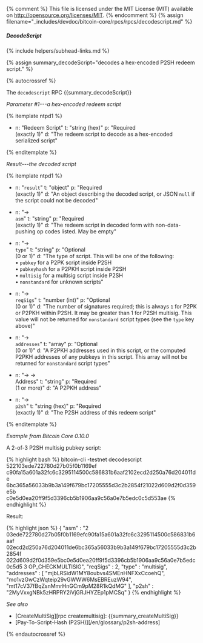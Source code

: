 {% comment %}
This file is licensed under the MIT License (MIT) available on
http://opensource.org/licenses/MIT.
{% endcomment %}
{% assign filename="_includes/devdoc/bitcoin-core/rpcs/rpcs/decodescript.md" %}

##### DecodeScript
{% include helpers/subhead-links.md %}

{% assign summary_decodeScript="decodes a hex-encoded P2SH redeem script." %}

{% autocrossref %}

The `decodescript` RPC {{summary_decodeScript}}

*Parameter #1---a hex-encoded redeem script*

{% itemplate ntpd1 %}
- n: "Redeem Script"
  t: "string (hex)"
  p: "Required<br>(exactly 1)"
  d: "The redeem script to decode as a hex-encoded serialized script"

{% enditemplate %}

*Result---the decoded script*

{% itemplate ntpd1 %}
- n: "`result`"
  t: "object"
  p: "Required<br>(exactly 1)"
  d: "An object describing the decoded script, or JSON `null` if the script could not be decoded"

- n: "→<br>`asm`"
  t: "string"
  p: "Required<br>(exactly 1)"
  d: "The redeem script in decoded form with non-data-pushing op codes listed.  May be empty"

- n: "→<br>`type`"
  t: "string"
  p: "Optional<br>(0 or 1)"
  d: "The type of script.  This will be one of the following:<br>• `pubkey` for a P2PK script inside P2SH<br>• `pubkeyhash` for a P2PKH script inside P2SH<br>• `multisig` for a multisig script inside P2SH<br>• `nonstandard` for unknown scripts"

- n: "→<br>`reqSigs`"
  t: "number (int)"
  p: "Optional<br>(0 or 1)"
  d: "The number of signatures required; this is always `1` for P2PK or P2PKH within P2SH.  It may be greater than 1 for P2SH multisig.  This value will not be returned for `nonstandard` script types (see the `type` key above)"

- n: "→<br>`addresses`"
  t: "array"
  p: "Optional<br>(0 or 1)"
  d: "A P2PKH addresses used in this script, or the computed P2PKH addresses of any pubkeys in this script.  This array will not be returned for `nonstandard` script types"

- n: "→ →<br>Address"
  t: "string"
  p: "Required<br>(1 or more)"
  d: "A P2PKH address"

- n: "→<br>`p2sh`"
  t: "string (hex)"
  p: "Required<br>(exactly 1)"
  d: "The P2SH address of this redeem script"

{% enditemplate %}

*Example from Bitcoin Core 0.10.0*

A 2-of-3 P2SH multisig pubkey script:

{% highlight bash %}
bitcoin-cli -testnet decodescript 522103ede722780d27b05f0b1169ef\
c90fa15a601a32fc6c3295114500c586831b6aaf2102ecd2d250a76d204011de\
6bc365a56033b9b3a149f679bc17205555d3c2b2854f21022d609d2f0d359e5b\
c0e5d0ea20ff9f5d3396cb5b1906aa9c56a0e7b5edc0c5d553ae
{% endhighlight %}

Result:

{% highlight json %}
{
    "asm" : "2 03ede722780d27b05f0b1169efc90fa15a601a32fc6c3295114500c586831b6aaf 02ecd2d250a76d204011de6bc365a56033b9b3a149f679bc17205555d3c2b2854f 022d609d2f0d359e5bc0e5d0ea20ff9f5d3396cb5b1906aa9c56a0e7b5edc0c5d5 3 OP_CHECKMULTISIG",
    "reqSigs" : 2,
    "type" : "multisig",
    "addresses" : [
        "mjbLRSidW1MY8oubvs4SMEnHNFXxCcoehQ",
        "mo1vzGwCzWqteip29vGWWW6MsEBREuzW94",
        "mt17cV37fBqZsnMmrHnGCm9pM28R1kQdMG"
    ],
    "p2sh" : "2MyVxxgNBk5zHRPRY2iVjGRJHYZEp1pMCSq"
}
{% endhighlight %}

*See also*

* [CreateMultiSig][rpc createmultisig]: {{summary_createMultiSig}}
* [Pay-To-Script-Hash (P2SH)][/en/glossary/p2sh-address]

{% endautocrossref %}
